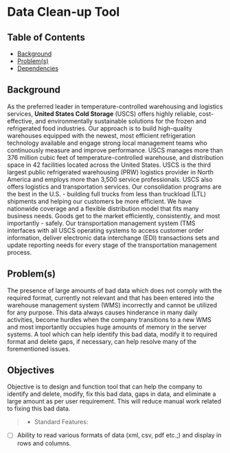 # Data Clean-up Tool

## Table of Contents

- [Background](#background)
- [Problem(s)](<#problem(s)>)
- [Dependencies](#dependencies)

## Background

As the preferred leader in temperature-controlled warehousing and logistics services, **United States Cold Storage** (USCS) offers highly reliable, cost-effective, and environmentally sustainable solutions for the frozen and refrigerated food industries. Our approach is to build high-quality warehouses equipped with the newest, most efficient refrigeration technology available and engage strong local management teams who continuously measure and improve performance.
USCS manages more than 376 million cubic feet of temperature-controlled warehouse, and distribution space in 42 facilities located across the United States. USCS is the third largest public refrigerated warehousing (PRW) logistics provider in North America and employs more than 3,500 service professionals. USCS also offers logistics and transportation services. Our consolidation programs are the best in the U.S. - building full trucks from less than truckload (LTL) shipments and helping our customers be more efficient. We have nationwide coverage and a flexible distribution model that fits many business needs. Goods get to the market efficiently, consistently, and most importantly - safely.
Our transportation management system (TMS interfaces with all USCS operating systems to access customer order information, deliver electronic data interchange (EDI) transactions sets and update reporting needs for every stage of the transportation management process.

## Problem(s)

The presence of large amounts of bad data which does not comply with the required format, currently not relevant and that has been entered into the warehouse management system (WMS) incorrectly and cannot be utilized for any purpose. This data always causes hinderance in many daily activities, become hurdles when the company transitions to a new WMS and most importantly occupies huge amounts of memory in the server systems. A tool which can help identify this bad data, modify it to required format and delete gaps, if necessary, can help resolve many of the forementioned issues.

## Objectives

Objective is to design and function tool that can help the company to identify and delete, modify, fix this bad data, gaps in data, and eliminate a large amount as per user requirement. This will reduce manual work related to fixing this bad data.

> - Standard Features:

- [ ] Ability to read various formats of data (xml, csv, pdf etc.;) and display in rows and columns.
